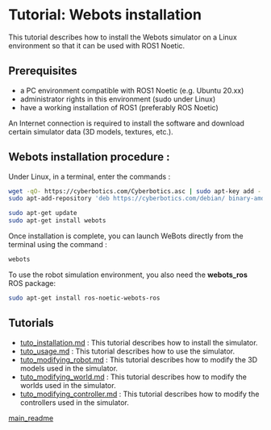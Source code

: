 # Tutorial: Webots installation

This tutorial describes how to install the Webots simulator on a Linux environment so that it can be used with ROS1 Noetic.

## Prerequisites
- a PC environment compatible with ROS1 Noetic (e.g. Ubuntu 20.xx)
- administrator rights in this environment (sudo under Linux)
- have a working installation of ROS1 (preferably ROS Noetic)

An Internet connection is required to install the software and download certain simulator data (3D models, textures, etc.). 

## Webots installation procedure :
Under Linux, in a terminal, enter the commands :
```bash
wget -qO- https://cyberbotics.com/Cyberbotics.asc | sudo apt-key add -
sudo apt-add-repository 'deb https://cyberbotics.com/debian/ binary-amd64/'
```
```bash
sudo apt-get update
sudo apt-get install webots
```

Once installation is complete, you can launch WeBots directly from the terminal using the command :
```bash
webots
```
 
To use the robot simulation environment, you also need the **webots_ros** ROS package:

```bash
sudo apt-get install ros-noetic-webots-ros
```

## Tutorials

- [tuto_installation.md](tuto_installation.md) : This tutorial describes how to install the simulator.
- [tuto_usage.md](tuto_usage.md) : This tutorial describes how to use the simulator.
- [tuto_modifying_robot.md](tuto_modifying_robot.md) : This tutorial describes how to modify the 3D models used in the simulator.
- [tuto_modifying_world.md](tuto_modifying_world.md) : This tutorial describes how to modify the worlds used in the simulator.
- [tuto_modifying_controller.md](tuto_modifying_controller.md) : This tutorial describes how to modify the controllers used in the simulator.

[main_readme](../README.md)
